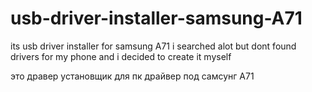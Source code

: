 # usb-driver-installer-samsung-A71
its usb driver installer for samsung A71 i searched alot but dont found drivers for my phone and i decided to create it myself



это дравер установщик для пк
драйвер под самсунг А71 

